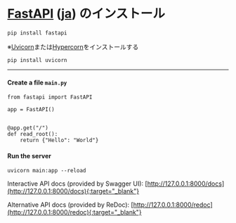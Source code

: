 # [FastAPI](https://fastapi.tiangolo.com/) ([ja](https://fastapi.tiangolo.com/ja/)) のインストール

```
pip install fastapi
```

※[Uvicorn](https://www.uvicorn.org/)または[Hypercorn](https://gitlab.com/pgjones/hypercorn)をインストールする
```
pip install uvicorn
```

--------
#### Create a file `main.py`

```
from fastapi import FastAPI

app = FastAPI()


@app.get("/")
def read_root():
    return {"Hello": "World"}
```

#### Run the server
```
uvicorn main:app --reload
```

Interactive API docs (provided by Swagger UI):
  [http://127.0.0.1:8000/docs](http://127.0.0.1:8000/docs){:target="_blank"}

Alternative API docs (provided by ReDoc):
  [http://127.0.0.1:8000/redoc](http://127.0.0.1:8000/redoc){:target="_blank"}


